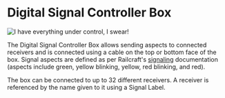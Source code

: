 # Digital Signal Controller Box

![I have everything under control, I swear!](block:computronics:computronics.digitalControllerBox)

The Digital Signal Controller Box allows sending aspects to connected receivers and is connected using a cable on the top or bottom face of the box. Signal aspects are defined as per Railcraft's [signaling](http://railcraft.info/wiki/guide:signalling) documentation (aspects include green, yellow blinking, yellow, red blinking, and red).

The box can be connected to up to 32 different receivers. A receiver is referenced by the name given to it using a Signal Label.
